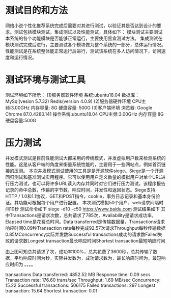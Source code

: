 # 测试目的和方法
网络小说个性化推荐系统完成后需要对其进行测试，以验证其是否达到设计的要求。测试包括模块测试，集成测试以及性能测试，具体如下：
模块测试主要测试本系统的各个功能模块是否能够正常运行，主要使用黑盒测试方法。
集成测试在模块测试完成后进行，主要测试各个模块做为整个系统的一部分，总体运行情况。
性能测试是在系统整体能正常运行后进行，测试该系统在多人访问情况下，访问速度和运行情况。
# 测试环境与测试工具
测试环境如下所示：
(1)服务器软件环境
系统:ubuntu18.04
数据库：MySql(vesion 5.7.32) Redis(version 4.0.9)
(2)服务器硬件环境
CPU主频:3.00GHz
内存容量: 8G
硬盘容量: 500G
(3)客户端环境
浏览器: Google Chrome 87.0.4280.141
操作系统:ubuntu18.04
CPU主频:3.00GHz
内存容量:8G
硬盘容量:500G
# 压力测试
并发模式测试是目前性能测试大都采用的传统模式，并发虚拟用户数来检测系统的性能。这是从客户端的角度来衡量系统性能的，主要用于一些网站点，例如首页链接的压测。
本次并发模式测试使用的工具是是开源软件siege。Siege是一个开源回归测试和基准测试实用程序。它可以使用用户定义数量的模拟用户对单个URL进行压力测试，也可以将许多URL读入内存并同时对它们进行压力测试。该程序报告记录的命中总数，传输的字节数，响应时间，并发性和返回状态。Siege支持HTTP / 1.0和1.1协议，GET和POST指令，cookie，事务日志记录和基本身份验证。其功能可根据每个用户进行配置。
本次测试模拟50个用户，web请求间隔时间10秒
测试命令如下
siege -d10 -c50 https://www.baidu.com
测试结果如下
其中Transactions是请求次数，总共请求了785次，Availability是请求成功率，Elapsed time是花费总时间。Data transferred是传输数据量，Transactions请求响应时间0.09秒Transaction rate每秒完成92.57次请求Throughput每秒传输数据0.85MConcurrency实际并发数Successful transactions成功的请求数Failed失败的请求数Longest transaction最长响应时间Shortest transaction最短响应时间

由上图可知总共请求了次，成功率100%，总共花费了3600秒，总共传输了数据，平均响应时间为秒，实际并发数为，成功请求数为，最长响应时间为，最短响应时间为
。。。。



 transactions
Data transferred:	     4852.52 MB
Response time:		        0.09 secs
Transaction rate:	      176.60 trans/sec
Throughput:		        1.69 MB/sec
Concurrency:		       15.22
Successful transactions:      506175
Failed transactions:	         297
Longest transaction:	       15.64
Shortest transaction:	        0.01
